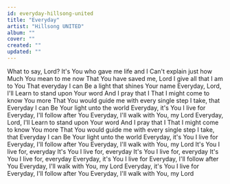 ```yaml
---
id: everyday-hillsong-united
title: "Everyday"
artist: "Hillsong UNITED"
album: ""
cover: ""
created: ""
updated: ""
---
```


What to say, Lord? It's
You who gave me life and I
Can't explain just how
Much You mean to me now
That You have saved me, Lord
I give all that I am to You
That everyday I can
Be a light that shines Your name
Everyday, Lord, I'll
Learn to stand upon Your word
And I pray that I
That I might come to know You more
That You would guide me with every single step I take, that
Everyday I can
Be Your light unto the world
Everyday, it's You I live for
Everyday, I'll follow after You
Everyday, I'll walk with You, my Lord
Everyday, Lord, I'll
Learn to stand upon Your word
And I pray that I
That I might come to know You more
That You would guide me with every single step I take, that
Everyday I can
Be Your light unto the world
Everyday, it's You I live for
Everyday, I'll follow after You
Everyday, I'll walk with You, my Lord
It's You I live for, everyday
It's You I live for, everyday
It's You I live for, everyday
It's You I live for, everyday
Everyday, it's You I live for
Everyday, I'll follow after You
Everyday, I'll walk with You, my Lord
Everyday, it's You I live for
Everyday, I'll follow after You
Everyday, I'll walk with You, my Lord